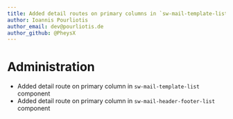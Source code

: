 ```yaml
---
title: Added detail routes on primary columns in `sw-mail-template-list` and `sw-mail-header-footer-list` component
author: Ioannis Pourliotis
author_email: dev@pourliotis.de
author_github: @PheysX
---
```

# Administration
* Added detail route on primary column in `sw-mail-template-list` component
* Added detail route on primary column in `sw-mail-header-footer-list` component
